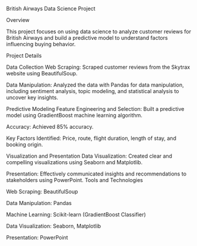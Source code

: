 British Airways Data Science Project

Overview

This project focuses on using data science to analyze customer reviews for British Airways and build a predictive model to understand factors influencing buying behavior.

Project Details

Data Collection
Web Scraping: Scraped customer reviews from the Skytrax website using BeautifulSoup.

Data Manipulation: Analyzed the data with Pandas for data manipulation, including sentiment analysis, topic modeling, and statistical analysis to uncover key insights.

Predictive Modeling
Feature Engineering and Selection: Built a predictive model using GradientBoost machine learning algorithm.

Accuracy: Achieved 85% accuracy.

Key Factors Identified: Price, route, flight duration, length of stay, and booking origin.

Visualization and Presentation
Data Visualization: Created clear and compelling visualizations using Seaborn and Matplotlib.

Presentation: Effectively communicated insights and recommendations to stakeholders using PowerPoint.
Tools and Technologies

Web Scraping: BeautifulSoup

Data Manipulation: Pandas

Machine Learning: Scikit-learn (GradientBoost Classifier)

Data Visualization: Seaborn, Matplotlib

Presentation: PowerPoint

